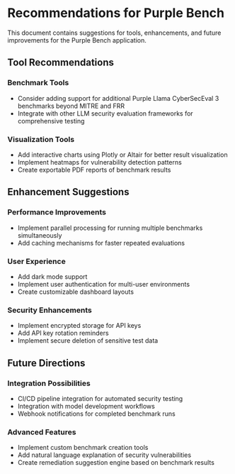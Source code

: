 # Recommendations for Purple Bench

This document contains suggestions for tools, enhancements, and future improvements for the Purple Bench application.

## Tool Recommendations

### Benchmark Tools
- Consider adding support for additional Purple Llama CyberSecEval 3 benchmarks beyond MITRE and FRR
- Integrate with other LLM security evaluation frameworks for comprehensive testing

### Visualization Tools
- Add interactive charts using Plotly or Altair for better result visualization
- Implement heatmaps for vulnerability detection patterns
- Create exportable PDF reports of benchmark results

## Enhancement Suggestions

### Performance Improvements
- Implement parallel processing for running multiple benchmarks simultaneously
- Add caching mechanisms for faster repeated evaluations

### User Experience
- Add dark mode support
- Implement user authentication for multi-user environments
- Create customizable dashboard layouts

### Security Enhancements
- Implement encrypted storage for API keys
- Add API key rotation reminders
- Implement secure deletion of sensitive test data

## Future Directions

### Integration Possibilities
- CI/CD pipeline integration for automated security testing
- Integration with model development workflows
- Webhook notifications for completed benchmark runs

### Advanced Features
- Implement custom benchmark creation tools
- Add natural language explanation of security vulnerabilities
- Create remediation suggestion engine based on benchmark results